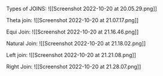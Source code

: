 Types of JOINS:
![[Screenshot 2022-10-20 at 20.05.29.png]]


Theta join:
![[Screenshot 2022-10-20 at 21.07.17.png]]


Equi Join:
![[Screenshot 2022-10-20 at 21.16.46.png]]

Natural Join:
![[Screenshot 2022-10-20 at 21.18.02.png]]


Left join:
![[Screenshot 2022-10-20 at 21.21.08.png]] 

Right Join:
![[Screenshot 2022-10-20 at 21.28.07.png]]